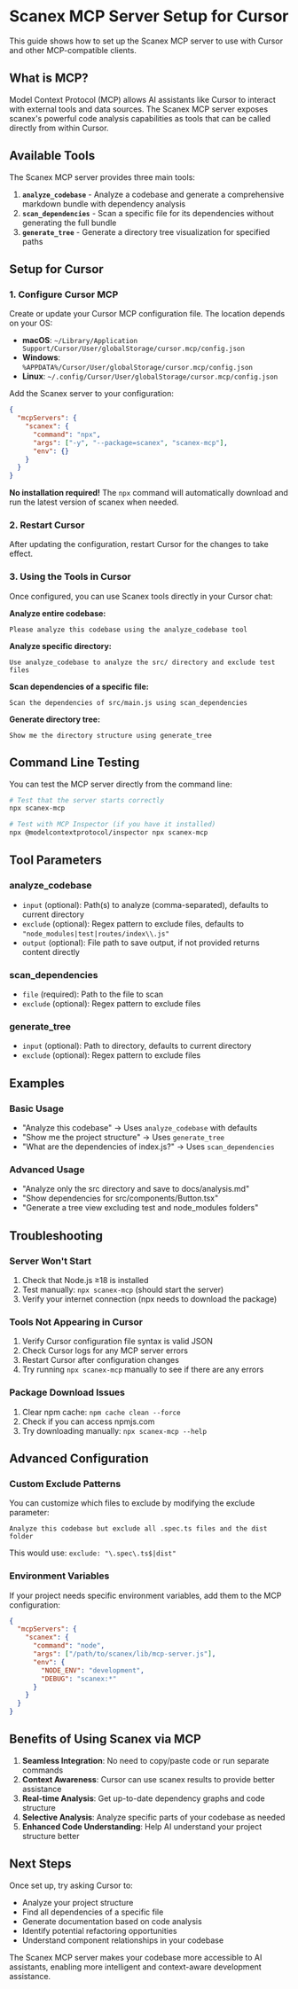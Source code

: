 # Scanex MCP Server Setup for Cursor

This guide shows how to set up the Scanex MCP server to use with Cursor and other MCP-compatible clients.

## What is MCP?

Model Context Protocol (MCP) allows AI assistants like Cursor to interact with external tools and data sources. The Scanex MCP server exposes scanex's powerful code analysis capabilities as tools that can be called directly from within Cursor.

## Available Tools

The Scanex MCP server provides three main tools:

1. **`analyze_codebase`** - Analyze a codebase and generate a comprehensive markdown bundle with dependency analysis
2. **`scan_dependencies`** - Scan a specific file for its dependencies without generating the full bundle  
3. **`generate_tree`** - Generate a directory tree visualization for specified paths

## Setup for Cursor

### 1. Configure Cursor MCP

Create or update your Cursor MCP configuration file. The location depends on your OS:

- **macOS**: `~/Library/Application Support/Cursor/User/globalStorage/cursor.mcp/config.json`
- **Windows**: `%APPDATA%/Cursor/User/globalStorage/cursor.mcp/config.json`
- **Linux**: `~/.config/Cursor/User/globalStorage/cursor.mcp/config.json`

Add the Scanex server to your configuration:

```json
{
  "mcpServers": {
    "scanex": {
      "command": "npx",
      "args": ["-y", "--package=scanex", "scanex-mcp"],
      "env": {}
    }
  }
}
```

**No installation required!** The `npx` command will automatically download and run the latest version of scanex when needed.

### 2. Restart Cursor

After updating the configuration, restart Cursor for the changes to take effect.

### 3. Using the Tools in Cursor

Once configured, you can use Scanex tools directly in your Cursor chat:

**Analyze entire codebase:**
```
Please analyze this codebase using the analyze_codebase tool
```

**Analyze specific directory:**
```
Use analyze_codebase to analyze the src/ directory and exclude test files
```

**Scan dependencies of a specific file:**
```
Scan the dependencies of src/main.js using scan_dependencies
```

**Generate directory tree:**
```
Show me the directory structure using generate_tree
```

## Command Line Testing

You can test the MCP server directly from the command line:

```bash
# Test that the server starts correctly
npx scanex-mcp

# Test with MCP Inspector (if you have it installed)
npx @modelcontextprotocol/inspector npx scanex-mcp
```

## Tool Parameters

### analyze_codebase
- `input` (optional): Path(s) to analyze (comma-separated), defaults to current directory
- `exclude` (optional): Regex pattern to exclude files, defaults to `"node_modules|test|routes/index\\.js"`
- `output` (optional): File path to save output, if not provided returns content directly

### scan_dependencies  
- `file` (required): Path to the file to scan
- `exclude` (optional): Regex pattern to exclude files

### generate_tree
- `input` (optional): Path to directory, defaults to current directory  
- `exclude` (optional): Regex pattern to exclude files

## Examples

### Basic Usage
- "Analyze this codebase" → Uses `analyze_codebase` with defaults
- "Show me the project structure" → Uses `generate_tree`
- "What are the dependencies of index.js?" → Uses `scan_dependencies`

### Advanced Usage
- "Analyze only the src directory and save to docs/analysis.md" 
- "Show dependencies for src/components/Button.tsx"
- "Generate a tree view excluding test and node_modules folders"

## Troubleshooting

### Server Won't Start
1. Check that Node.js ≥18 is installed
2. Test manually: `npx scanex-mcp` (should start the server)
3. Verify your internet connection (npx needs to download the package)

### Tools Not Appearing in Cursor
1. Verify Cursor configuration file syntax is valid JSON
2. Check Cursor logs for any MCP server errors
3. Restart Cursor after configuration changes
4. Try running `npx scanex-mcp` manually to see if there are any errors

### Package Download Issues
1. Clear npm cache: `npm cache clean --force`
2. Check if you can access npmjs.com
3. Try downloading manually: `npx scanex-mcp --help`

## Advanced Configuration

### Custom Exclude Patterns
You can customize which files to exclude by modifying the exclude parameter:

```
Analyze this codebase but exclude all .spec.ts files and the dist folder
```

This would use: `exclude: "\.spec\.ts$|dist"`

### Environment Variables
If your project needs specific environment variables, add them to the MCP configuration:

```json
{
  "mcpServers": {
    "scanex": {
      "command": "node",
      "args": ["/path/to/scanex/lib/mcp-server.js"],
      "env": {
        "NODE_ENV": "development",
        "DEBUG": "scanex:*"
      }
    }
  }
}
```

## Benefits of Using Scanex via MCP

1. **Seamless Integration**: No need to copy/paste code or run separate commands
2. **Context Awareness**: Cursor can use scanex results to provide better assistance
3. **Real-time Analysis**: Get up-to-date dependency graphs and code structure
4. **Selective Analysis**: Analyze specific parts of your codebase as needed
5. **Enhanced Code Understanding**: Help AI understand your project structure better

## Next Steps

Once set up, try asking Cursor to:
- Analyze your project structure
- Find all dependencies of a specific file
- Generate documentation based on code analysis
- Identify potential refactoring opportunities
- Understand component relationships in your codebase

The Scanex MCP server makes your codebase more accessible to AI assistants, enabling more intelligent and context-aware development assistance. 